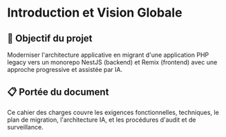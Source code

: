 # Introduction et Vision Globale

## 🎯 Objectif du projet
Moderniser l'architecture applicative en migrant d'une application PHP legacy vers un monorepo NestJS (backend) et Remix (frontend) avec une approche progressive et assistée par IA.

## 📋 Portée du document
Ce cahier des charges couvre les exigences fonctionnelles, techniques, le plan de migration, l'architecture IA, et les procédures d'audit et de surveillance.
